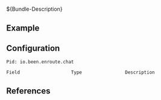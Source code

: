 # 

${Bundle-Description}

## Example

## Configuration

	Pid: io.been.enroute.chat
	
	Field					Type				Description
		
	
## References

